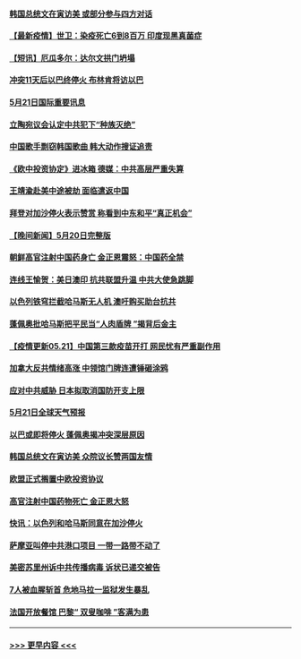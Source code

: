 #### [韩国总统文在寅访美 或部分参与四方对话](../pages/prog202/a103124814.md?t=05220052) 
#### [【最新疫情】世卫：染疫死亡6到8百万 印度现黑真菌症](../pages/prog202/a103124799.md?t=05220052) 
#### [【短讯】厄瓜多尔：达尔文拱门坍塌](../pages/prog202/a103124772.md?t=05220052) 
#### [冲突11天后以巴终停火 布林肯将访以巴](../pages/prog202/a103124712.md?t=05220052) 
#### [5月21日国际重要讯息](../pages/prog202/a103124537.md?t=05220052) 
#### [立陶宛议会认定中共犯下“种族灭绝”](../pages/prog202/a103124503.md?t=05220052) 
#### [中国歌手剽窃韩国歌曲 韩大动作搜证追责](../pages/prog202/a103124486.md?t=05220052) 
#### [《欧中投资协定》进冰箱 德媒：中共高层严重失算](../pages/prog202/a103124452.md?t=05220052) 
#### [王靖渝赴美中途被劫 面临遣返中国](../pages/prog202/a103124402.md?t=05220052) 
#### [拜登对加沙停火表示赞赏 称看到中东和平“真正机会”](../pages/prog202/a103124279.md?t=05220052) 
#### [【晚间新闻】5月20日完整版](../pages/prog202/a103124348.md?t=05220052) 
#### [朝鲜高官注射中国药身亡 金正恩震怒：中国药全禁](../pages/prog202/a103124308.md?t=05220052) 
#### [连线王愉贺：美日澳印 抗共联盟升温 中共大使急跳脚](../pages/prog202/a103123484.md?t=05220052) 
#### [以色列铁穹拦截哈马斯无人机 澳吁购买助台抗共](../pages/prog202/a103123349.md?t=05220052) 
#### [蓬佩奥批哈马斯把平民当“人肉盾牌 ”揭背后金主](../pages/prog202/a103123348.md?t=05220052) 
#### [【疫情更新05.21】中国第三款疫苗开打 网民忧有严重副作用](../pages/prog202/a103114528.md?t=05220052) 
#### [加拿大反共情绪高涨 中领馆门牌连遭锤砸涂鸦](../pages/prog202/a103124251.md?t=05220052) 
#### [应对中共威胁 日本拟取消国防开支上限](../pages/prog202/a103124136.md?t=05220052) 
#### [5月21日全球天气预报](../pages/prog202/a103124240.md?t=05220052) 
#### [以巴或即将停火 蓬佩奥揭冲突深层原因](../pages/prog202/a103124223.md?t=05220052) 
#### [韩国总统文在寅访美 众院议长赞两国友情](../pages/prog202/a103124228.md?t=05220052) 
#### [欧盟正式搁置中欧投资协议](../pages/prog202/a103124225.md?t=05220052) 
#### [高官注射中国药物死亡 金正恩大怒](../pages/prog202/a103124218.md?t=05220052) 
#### [快讯：以色列和哈马斯同意在加沙停火](../pages/prog202/a103124168.md?t=05220052) 
#### [萨摩亚叫停中共港口项目 一带一路带不动了](../pages/prog202/a103124213.md?t=05220052) 
#### [美密苏里州诉中共传播病毒 诉状已递交被告](../pages/prog202/a103124164.md?t=05220052) 
#### [7人被血腥斩首 危地马拉一监狱发生暴乱](../pages/prog202/a103124157.md?t=05220052) 
#### [法国开放餐馆 巴黎“ 双叟咖啡 ”客满为患](../pages/prog202/a103124166.md?t=05220052) 

----
#### [ >>> 更早内容 <<< ](../indexes/prog202-earlier.md)
